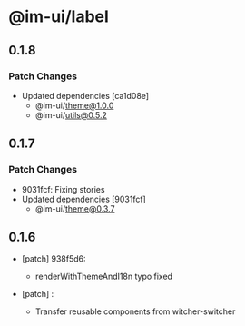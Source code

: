 # @im-ui/label

## 0.1.8

### Patch Changes

- Updated dependencies [ca1d08e]
  - @im-ui/theme@1.0.0
  - @im-ui/utils@0.5.2

## 0.1.7

### Patch Changes

- 9031fcf: Fixing stories
- Updated dependencies [9031fcf]
  - @im-ui/theme@0.3.7

## 0.1.6

- [patch] 938f5d6:

  - renderWithThemeAndI18n typo fixed

- [patch] :

  - Transfer reusable components from witcher-switcher
